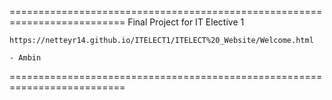 ==========================================================================
    Final Project for IT Elective 1

    https://netteyr14.github.io/ITELECT1/ITELECT%20_Website/Welcome.html

    - Ambin
==========================================================================

